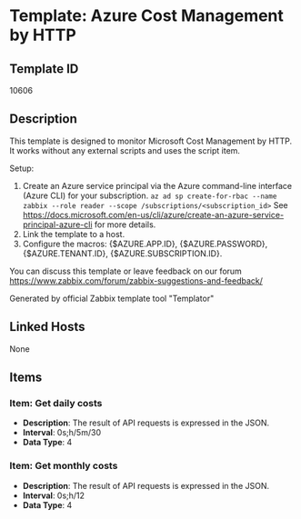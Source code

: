 # Template: Azure Cost Management by HTTP

## Template ID
10606

## Description
This template is designed to monitor Microsoft Cost Management by HTTP.
It works without any external scripts and uses the script item.

Setup:
  1. Create an Azure service principal via the Azure command-line interface (Azure CLI) for your subscription.
    `az ad sp create-for-rbac --name zabbix --role reader --scope /subscriptions/<subscription_id>`
    See https://docs.microsoft.com/en-us/cli/azure/create-an-azure-service-principal-azure-cli for more details.
  2. Link the template to a host.
  3. Configure the macros: {$AZURE.APP.ID}, {$AZURE.PASSWORD}, {$AZURE.TENANT.ID}, {$AZURE.SUBSCRIPTION.ID}.

You can discuss this template or leave feedback on our forum https://www.zabbix.com/forum/zabbix-suggestions-and-feedback/

Generated by official Zabbix template tool "Templator"

## Linked Hosts
None

## Items

### Item: Get daily costs
- **Description**: The result of API requests is expressed in the JSON.
- **Interval**: 0s;h/5m/30
- **Data Type**: 4

### Item: Get monthly costs
- **Description**: The result of API requests is expressed in the JSON.
- **Interval**: 0s;h/12
- **Data Type**: 4

